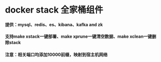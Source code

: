 # docker stack 全家桶组件
#### 提供：mysql、redis、es、kibana、kafka and zk
#### 支持make xstack一键部署、make xprune一键清空数据、make xclean一键删除stack
#### 注意：相关端口均添加10000前缀，映射到宿主机网络
